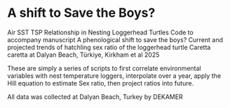 # A shift to Save the Boys?
Air SST TSP Relationship in Nesting Loggerhead Turtles
Code to accompany manuscript A phenological shift to save the boys? Current and projected trends of hatchling sex ratio of the loggerhead turtle Caretta caretta at Dalyan Beach, Türkiye, Kirkham et al 2025

These are simply a series of scripts to first correlate environmental variables with nest temperature loggers, interpolate over a year, apply the Hill equation to estimate Sex ratio, then project ratios into future.

All data was collected at Dalyan Beach, Turkey by DEKAMER
